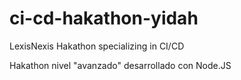 # ci-cd-hakathon-yidah
LexisNexis Hakathon specializing in CI/CD

Hakathon nivel "avanzado" desarrollado con Node.JS
